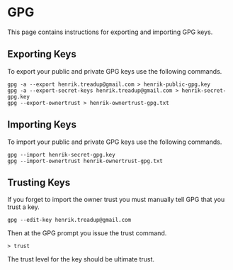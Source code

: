 # GPG
This page contains instructions for exporting and importing GPG keys.

## Exporting Keys
To export your public and private GPG keys use the following commands.

```
gpg -a --export henrik.treadup@gmail.com > henrik-public-gpg.key
gpg -a --export-secret-keys henrik.treadup@gmail.com > henrik-secret-gpg.key
gpg --export-ownertrust > henrik-ownertrust-gpg.txt
```

## Importing Keys
To import your public and private GPG keys use the following commands.

```
gpg --import henrik-secret-gpg.key
gpg --import-ownertrust henrik-ownertrust-gpg.txt
```

## Trusting Keys
If you forget to import the owner trust you must manually tell GPG that
you trust a key.

    gpg --edit-key henrik.treadup@gmail.com

Then at the GPG prompt you issue the trust command.

    > trust

The trust level for the key should be ultimate trust.
